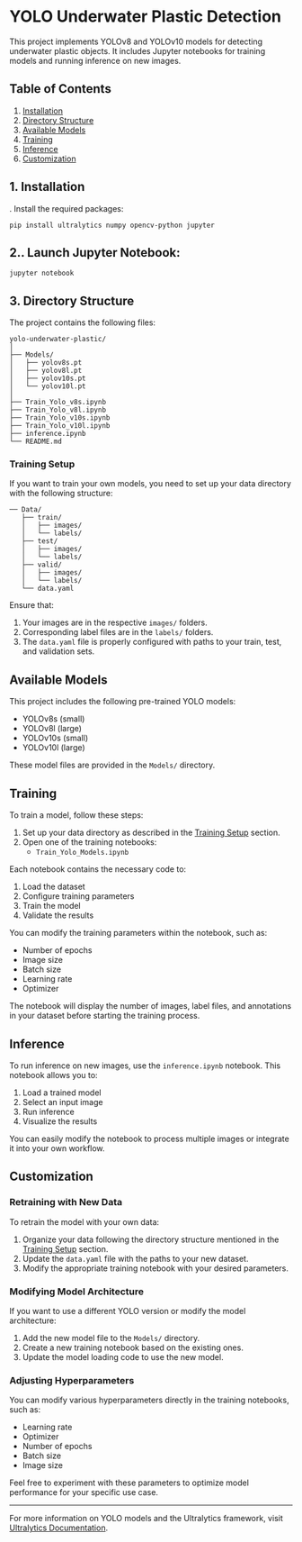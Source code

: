# YOLO Underwater Plastic Detection

This project implements YOLOv8 and YOLOv10 models for detecting underwater plastic objects. It includes Jupyter notebooks for training models and running inference on new images.

## Table of Contents

1. [Installation](#installation)
2. [Directory Structure](#directory-structure)
3. [Available Models](#available-models)
4. [Training](#training)
5. [Inference](#inference)
6. [Customization](#customization)

## 1. Installation

. Install the required packages:
   ```
   pip install ultralytics numpy opencv-python jupyter
   ```

## 2.. Launch Jupyter Notebook:
   ```
   jupyter notebook
   ```

## 3.  Directory Structure

The project contains the following files:

```
yolo-underwater-plastic/
│
├── Models/
│   ├── yolov8s.pt
│   ├── yolov8l.pt
│   ├── yolov10s.pt
│   └── yolov10l.pt
│
├── Train_Yolo_v8s.ipynb
├── Train_Yolo_v8l.ipynb
├── Train_Yolo_v10s.ipynb
├── Train_Yolo_v10l.ipynb
├── inference.ipynb
└── README.md
```

### Training Setup

If you want to train your own models, you need to set up your data directory with the following structure:

```
── Data/
   ├── train/
   │   ├── images/
   │   └── labels/
   ├── test/
   │   ├── images/
   │   └── labels/
   ├── valid/
   │   ├── images/
   │   └── labels/
   └── data.yaml
```

Ensure that:
1. Your images are in the respective `images/` folders.
2. Corresponding label files are in the `labels/` folders.
3. The `data.yaml` file is properly configured with paths to your train, test, and validation sets.

## Available Models

This project includes the following pre-trained YOLO models:

- YOLOv8s (small)
- YOLOv8l (large)
- YOLOv10s (small)
- YOLOv10l (large)

These model files are provided in the `Models/` directory.

## Training

To train a model, follow these steps:

1. Set up your data directory as described in the [Training Setup](#training-setup) section.
2. Open one of the training notebooks:
   - `Train_Yolo_Models.ipynb`

Each notebook contains the necessary code to:

1. Load the dataset
2. Configure training parameters
3. Train the model
4. Validate the results

You can modify the training parameters within the notebook, such as:

- Number of epochs
- Image size
- Batch size
- Learning rate
- Optimizer

The notebook will display the number of images, label files, and annotations in your dataset before starting the training process.

## Inference

To run inference on new images, use the `inference.ipynb` notebook. This notebook allows you to:

1. Load a trained model
2. Select an input image
3. Run inference
4. Visualize the results

You can easily modify the notebook to process multiple images or integrate it into your own workflow.

## Customization

### Retraining with New Data

To retrain the model with your own data:

1. Organize your data following the directory structure mentioned in the [Training Setup](#training-setup) section.
2. Update the `data.yaml` file with the paths to your new dataset.
3. Modify the appropriate training notebook with your desired parameters.

### Modifying Model Architecture

If you want to use a different YOLO version or modify the model architecture:

1. Add the new model file to the `Models/` directory.
2. Create a new training notebook based on the existing ones.
3. Update the model loading code to use the new model.

### Adjusting Hyperparameters

You can modify various hyperparameters directly in the training notebooks, such as:

- Learning rate
- Optimizer
- Number of epochs
- Batch size
- Image size

Feel free to experiment with these parameters to optimize model performance for your specific use case.


---

For more information on YOLO models and the Ultralytics framework, visit [Ultralytics Documentation](https://docs.ultralytics.com/).
